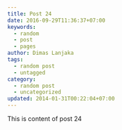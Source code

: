 ```yaml
---
title: Post 24
date: 2016-09-29T11:36:37+07:00
keywords:
  - random
  - post
  - pages
author: Dimas Lanjaka
tags:
  - random post
  - untagged
category:
  - random post
  - uncategorized
updated: 2014-01-31T00:22:04+07:00
---
```

This is content of post 24